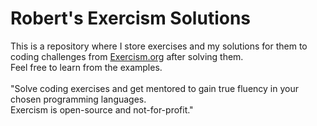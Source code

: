 # Robert's Exercism Solutions

This is  a repository where I store exercises and my solutions for them to coding challenges from <a href="https://exercism.org/">Exercism.org</a> after solving them.<br/>
Feel free to learn from the examples.<br/>
<br/>
"Solve coding exercises and get mentored to gain true fluency in your chosen programming languages.<br/>
Exercism is open-source and not-for-profit."<br/>
